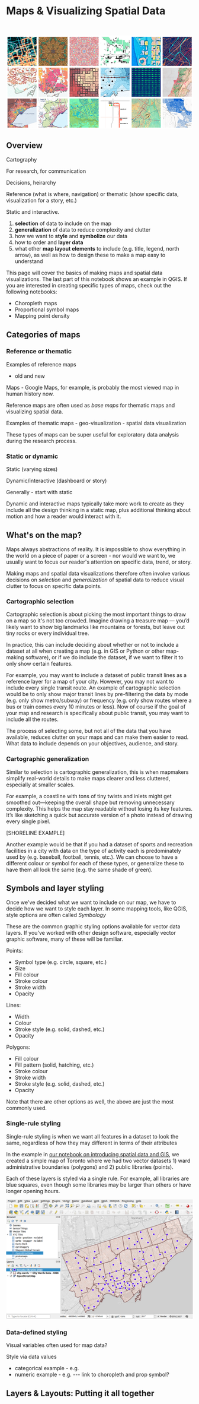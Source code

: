 # Maps & Visualizing Spatial Data

<br>

![](img/maps-mini-examples.png)

## Overview

Cartography

For research, for communication

Decisions, heirarchy

Reference (what is where, navigation) or thematic (show specific data, visualization for a story, etc.)

Static and interactive.

1. **selection** of data to include on the map
2. **generalization** of data to reduce complexity and clutter
3. how we want to **style** and **symbolize** our data
4. how to order and **layer data**
5. what other **map layout elements** to include (e.g. title, legend, north arrow), as well as how to design these to make a map easy to understand


This page will cover the basics of making maps and spatial data visualizations. The last part of this notebook shows an example in QGIS. If you are interested in creating specific types of maps, check out the following notebooks:
- Choropleth maps
- Proportional symbol maps
- Mapping point density


## Categories of maps


### Reference or thematic

Examples of reference maps 
- old and new

Maps - Google Maps, for example, is probably the most viewed map in human history now.

Reference maps are often used as *base maps* for thematic maps and visualizing spatial data.




Examples of thematic maps - geo-visualization - spatial data visualization

These types of maps can be super useful for exploratory data analysis during the research process. 



### Static or dynamic

Static (varying sizes)

Dynamic/interactive (dashboard or story)

Generally - start with static

Dynamic and interactive maps typically take more work to create as they include all the design thinking in a static map, plus additional thinking about motion and how a reader would interact with it.


## What's on the map?

Maps always abstractions of reality. It is impossible to show everything in the world on a piece of paper or a screen - nor would we want to, we usually want to focus our reader's attention on specific data, trend, or story. 

Making maps and spatial data visualizations therefore often involve various decisions on *selection* and *generalization* of spatial data to reduce visual clutter to focus on specific data points.


### Cartographic selection

Cartographic selection is about picking the most important things to draw on a map so it's not too crowded. Imagine drawing a treasure map — you’d likely want to show big landmarks like mountains or forests, but leave out tiny rocks or every individual tree. 

In practice, this can include deciding about whether or not to include a dataset at all when creating a map (e.g. in GIS or Python or other map-making software), or if we do include the dataset, if we want to filter it to only show certain features.

For example, you may want to include a dataset of public transit lines as a reference layer for a map of your city. However, you may not want to include every single transit route. An example of cartographic selection would be to only show major transit lines by pre-filtering the data by mode (e.g. only show metro/subway) or frequency (e.g. only show routes where a bus or train comes every 10 minutes or less). Now of course if the goal of your map and research is specifically about public transit, you may want to include all the routes. 

The process of selecting some, but not all of the data that you have available, reduces clutter on your maps and can make them easier to read. What data to include depends on your objectives, audience, and story.


### Cartographic generalization

Similar to selection is cartographic generalization, this is when mapmakers simplify real-world details to make maps clearer and less cluttered, especially at smaller scales. 

For example, a coastline with tons of tiny twists and inlets might get smoothed out—keeping the overall shape but removing unnecessary complexity. This helps the map stay readable without losing its key features. It’s like sketching a quick but accurate version of a photo instead of drawing every single pixel.

[SHORELINE EXAMPLE]

Another example would be that if you had a dataset of sports and recreation facilities in a city with data on the type of activity each is predominately used by (e.g. baseball, football, tennis, etc.). We can choose to have a different colour or symbol for each of these types, or generalize these to have them all look the same (e.g. the same shade of green). 


## Symbols and layer styling

Once we've decided what we want to include on our map, we have to decide how we want to style each layer. In some mapping tools, like QGIS, style options are often called *Symbology*

These are the common graphic styling options available for vector data layers. If you've worked with other design software, especially vector graphic software, many of these will be familiar.

Points:

- Symbol type (e.g. circle, square, etc.)
- Size
- Fill colour
- Stroke colour
- Stroke width
- Opacity

Lines:

- Width
- Colour
- Stroke style (e.g. solid, dashed, etc.)
- Opacity

Polygons:

- Fill colour
- Fill pattern (solid, hatching, etc.)
- Stroke colour
- Stroke width
- Stroke style (e.g. solid, dashed, etc.)
- Opacity

Note that there are other options as well, the above are just the most commonly used.


### Single-rule styling

Single-rule styling is when we want all features in a dataset to look the same, regardless of how they may different in terms of their attributes

In the example in [our notebook on introducing spatial data and GIS](../../urban-data-analytics/spatial-data-and-gis/spatial-data-and-gis.md), we created a simple map of Toronto where we had two vector datasets 1) ward administrative boundaries (polygons) and 2) public libraries (points). 

Each of these layers is styled via a single rule. For example, all libraries are blue squares, even though some libraries may be larger than others or have longer opening hours.

![Screenshot of QGIS with single-rule based styling for two layers](img/qgis-toronto-data-2.png)



### Data-defined styling

Visual variables often used for map data?






Style via data values
- categorical example - e.g. 
- numeric example - e.g. 
--- link to choropleth and prop symbol?





## Layers & Layouts: Putting it all together











